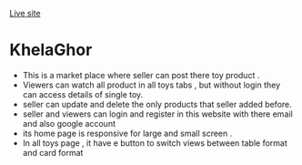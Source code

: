 
<a href="https://khelaghor-8fe32.web.app/">Live site</a>

# KhelaGhor

- This is a market place where seller can post there toy product .
- Viewers can watch all product in all toys tabs , but without login they can access details of single toy. 
- seller can update and delete  the only products that seller added before. 
- seller and viewers can login and register in this website with there email and also google account 
- its home page is responsive for large and small screen .
-  In all toys page , it have e button to switch views between table format and card format 

